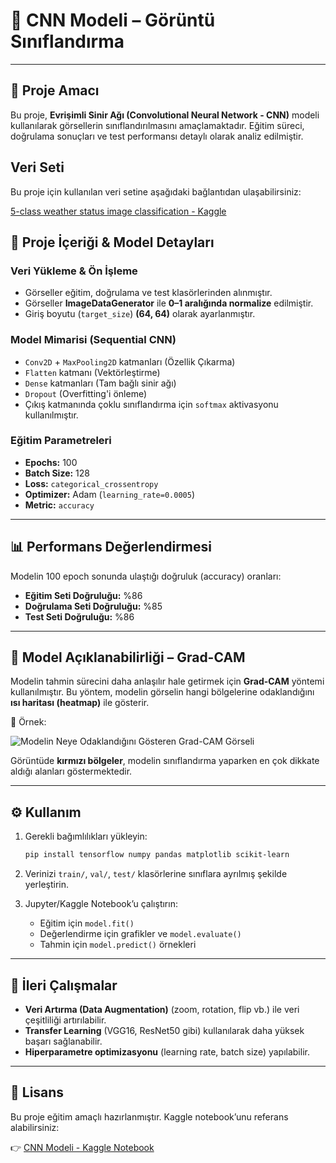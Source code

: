 # 🧠 CNN Modeli – Görüntü Sınıflandırma

---

## 📌 Proje Amacı

Bu proje, **Evrişimli Sinir Ağı (Convolutional Neural Network - CNN)** modeli kullanılarak görsellerin sınıflandırılmasını amaçlamaktadır. Eğitim süreci, doğrulama sonuçları ve test performansı detaylı olarak analiz edilmiştir.

## Veri Seti

Bu proje için kullanılan veri setine aşağıdaki bağlantıdan ulaşabilirsiniz:

[5-class weather status image classification - Kaggle](https://www.kaggle.com/datasets/ammaralfaifi/5class-weather-status-image-classification)


## 📂 Proje İçeriği & Model Detayları

### Veri Yükleme & Ön İşleme

* Görseller eğitim, doğrulama ve test klasörlerinden alınmıştır.
* Görseller **ImageDataGenerator** ile **0–1 aralığında normalize** edilmiştir.
* Giriş boyutu (`target_size`) **(64, 64)** olarak ayarlanmıştır.

### Model Mimarisi (Sequential CNN)

* `Conv2D` + `MaxPooling2D` katmanları (Özellik Çıkarma)
* `Flatten` katmanı (Vektörleştirme)
* `Dense` katmanları (Tam bağlı sinir ağı)
* `Dropout` (Overfitting'i önleme)
* Çıkış katmanında çoklu sınıflandırma için `softmax` aktivasyonu kullanılmıştır.

### Eğitim Parametreleri

* **Epochs:** 100
* **Batch Size:** 128
* **Loss:** `categorical_crossentropy`
* **Optimizer:** Adam (`learning_rate=0.0005`)
* **Metric:** `accuracy`

---

## 📊 Performans Değerlendirmesi

Modelin 100 epoch sonunda ulaştığı doğruluk (accuracy) oranları:

* **Eğitim Seti Doğruluğu:** %86
* **Doğrulama Seti Doğruluğu:** %85
* **Test Seti Doğruluğu:** %86

---

## 🔎 Model Açıklanabilirliği – Grad-CAM

Modelin tahmin sürecini daha anlaşılır hale getirmek için **Grad-CAM** yöntemi kullanılmıştır. Bu yöntem, modelin görselin hangi bölgelerine odaklandığını **ısı haritası (heatmap)** ile gösterir.

📸 Örnek:

![Modelin Neye Odaklandığını Gösteren Grad-CAM Görseli](gorseller/grad_cam_ornek.png)

Görüntüde **kırmızı bölgeler**, modelin sınıflandırma yaparken en çok dikkate aldığı alanları göstermektedir.

---

## ⚙️ Kullanım

1.  Gerekli bağımlılıkları yükleyin:

    ```bash
    pip install tensorflow numpy pandas matplotlib scikit-learn
    ```

2.  Verinizi `train/`, `val/`, `test/` klasörlerine sınıflara ayrılmış şekilde yerleştirin.

3.  Jupyter/Kaggle Notebook’u çalıştırın:
    * Eğitim için `model.fit()`
    * Değerlendirme için grafikler ve `model.evaluate()`
    * Tahmin için `model.predict()` örnekleri

---

## 🔮 İleri Çalışmalar

* **Veri Artırma (Data Augmentation)** (zoom, rotation, flip vb.) ile veri çeşitliliği artırılabilir.
* **Transfer Learning** (VGG16, ResNet50 gibi) kullanılarak daha yüksek başarı sağlanabilir.
* **Hiperparametre optimizasyonu** (learning rate, batch size) yapılabilir.

---

## 📜 Lisans

Bu proje eğitim amaçlı hazırlanmıştır. Kaggle notebook’unu referans alabilirsiniz:

👉 [CNN Modeli - Kaggle Notebook](https://www.kaggle.com/code/hebunartut/cnn-modeli)
